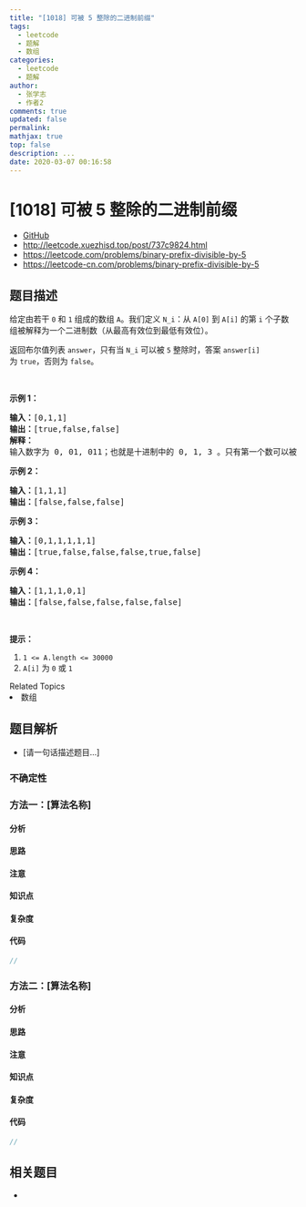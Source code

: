 ```yaml
---
title: "[1018] 可被 5 整除的二进制前缀"
tags:
  - leetcode
  - 题解
  - 数组
categories:
  - leetcode
  - 题解
author:
  - 张学志
  - 作者2
comments: true
updated: false
permalink:
mathjax: true
top: false
description: ...
date: 2020-03-07 00:16:58
---
```



# [1018] 可被 5 整除的二进制前缀
* [GitHub](https://github.com/algoboy101/LeetCodeCrowdsource/tree/master/_posts/QA/%5B1018%5D%20%E5%8F%AF%E8%A2%AB%205%20%E6%95%B4%E9%99%A4%E7%9A%84%E4%BA%8C%E8%BF%9B%E5%88%B6%E5%89%8D%E7%BC%80.md)
* http://leetcode.xuezhisd.top/post/737c9824.html
* https://leetcode.com/problems/binary-prefix-divisible-by-5
* https://leetcode-cn.com/problems/binary-prefix-divisible-by-5


## 题目描述

<p>给定由若干&nbsp;<code>0</code>&nbsp;和&nbsp;<code>1</code>&nbsp;组成的数组 <code>A</code>。我们定义&nbsp;<code>N_i</code>：从&nbsp;<code>A[0]</code> 到&nbsp;<code>A[i]</code>&nbsp;的第 <code>i</code>&nbsp;个子数组被解释为一个二进制数（从最高有效位到最低有效位）。</p>

<p>返回布尔值列表&nbsp;<code>answer</code>，只有当&nbsp;<code>N_i</code>&nbsp;可以被 <code>5</code>&nbsp;整除时，答案&nbsp;<code>answer[i]</code> 为&nbsp;<code>true</code>，否则为 <code>false</code>。</p>

<p>&nbsp;</p>

<p><strong>示例 1：</strong></p>

<pre><strong>输入：</strong>[0,1,1]
<strong>输出：</strong>[true,false,false]
<strong>解释：</strong>
输入数字为 0, 01, 011；也就是十进制中的 0, 1, 3 。只有第一个数可以被 5 整除，因此 answer[0] 为真。
</pre>

<p><strong>示例 2：</strong></p>

<pre><strong>输入：</strong>[1,1,1]
<strong>输出：</strong>[false,false,false]
</pre>

<p><strong>示例 3：</strong></p>

<pre><strong>输入：</strong>[0,1,1,1,1,1]
<strong>输出：</strong>[true,false,false,false,true,false]
</pre>

<p><strong>示例&nbsp;4：</strong></p>

<pre><strong>输入：</strong>[1,1,1,0,1]
<strong>输出：</strong>[false,false,false,false,false]
</pre>

<p>&nbsp;</p>

<p><strong>提示：</strong></p>

<ol>
	<li><code>1 &lt;= A.length &lt;= 30000</code></li>
	<li><code>A[i]</code> 为&nbsp;<code>0</code>&nbsp;或&nbsp;<code>1</code></li>
</ol>
<div><div>Related Topics</div><div><li>数组</li></div></div>


## 题目解析
* [请一句话描述题目...]

### 不确定性


### 方法一：[算法名称]

#### 分析

#### 思路

#### 注意

#### 知识点

#### 复杂度

#### 代码

```cpp
//
```


### 方法二：[算法名称]

#### 分析

#### 思路

#### 注意

#### 知识点

#### 复杂度

#### 代码

```cpp
//
```


## 相关题目
* 

